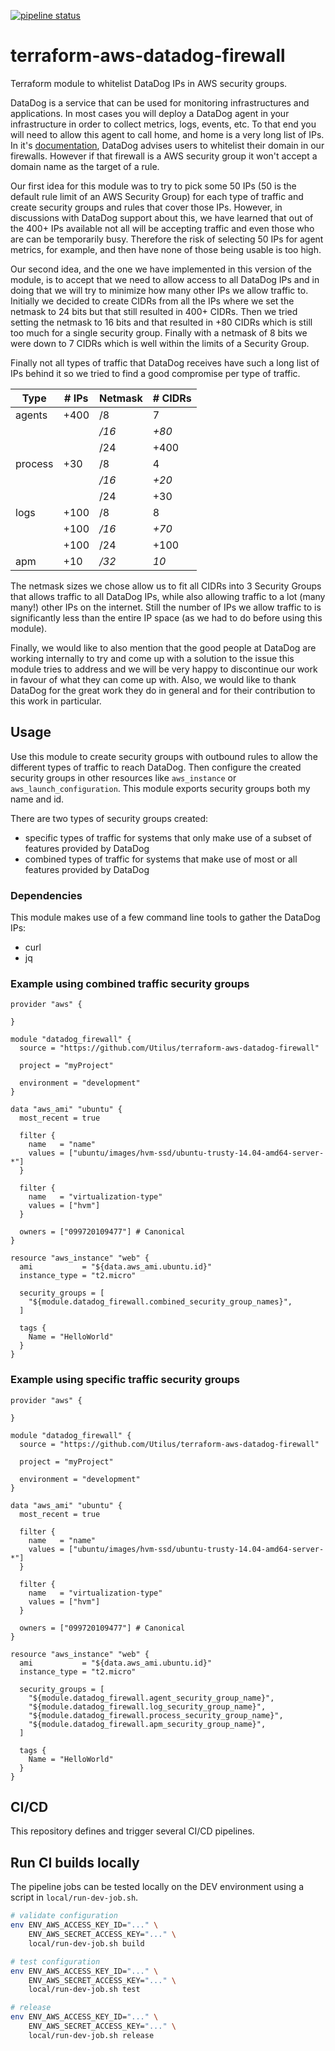 [![pipeline status](https://gitlab.com/utilus/open-source/terraform-aws-datadog-firewall-cicd/badges/master/pipeline.svg)](https://gitlab.com/utilus/open-source/terraform-aws-datadog-firewall-cicd/commits/master)

# terraform-aws-datadog-firewall

Terraform module to whitelist DataDog IPs in AWS security groups.

DataDog is a service that can be used for monitoring infrastructures and applications.
In most cases you will deploy a DataDog agent in your infrastructure in order to collect metrics, logs, events, etc.
To that end you will need to allow this agent to call home, and home is a very long list of IPs. 
In it's [documentation](https://docs.datadoghq.com/agent/network/), DataDog advises users to whitelist their domain in our firewalls.
However if that firewall is a AWS security group it won't accept a domain name as the target of a rule.

Our first idea for this module was to try to pick some 50 IPs (50 is the default rule limit of an AWS Security Group) for each type of traffic and create security groups and rules that cover those IPs.
However, in discussions with DataDog support about this, we have learned that out of the 400+ IPs available not all will be accepting traffic and even those who are can be temporarily busy.
Therefore the risk of selecting 50 IPs for agent metrics, for example, and then have none of those being usable is too high.

Our second idea, and the one we have implemented in this version of the module, is to accept that we need to allow access to all DataDog IPs and in doing that we will try to minimize how many other IPs we allow traffic to.
Initially we decided to create CIDRs from all the IPs where we set the netmask to 24 bits but that still resulted in 400+ CIDRs.
Then we tried setting the netmask to 16 bits and that resulted in +80 CIDRs which is still too much for a single security group.
Finally with a netmask of 8 bits we were down to 7 CIDRs which is well within the limits of a Security Group.

Finally not all types of traffic that DataDog receives have such a long list of IPs behind it so we tried to find a good compromise per type of traffic.

| Type    | # IPs | Netmask | # CIDRs |
| ------- | ----- | ------- | ------- |
| agents  | +400  | /8      | 7       |
|         |       | */16*   | *+80*   |
|         |       | /24     | +400    |
| process | +30   | /8      | 4       |
|         |       | */16*   | *+20*   |
|         |       | /24     | +30     |    
| logs    | +100  | /8      | 8       |
|         | +100  | */16*   | *+70*   |
|         | +100  | /24     | +100    |
| apm     | +10   | */32*   | *10*    |

The netmask sizes we chose allow us to fit all CIDRs into 3 Security Groups that allows traffic to all DataDog IPs, while also allowing traffic to a lot
(many many!) other IPs on the internet.
Still the number of IPs we allow traffic to is significantly less than the entire IP space (as we had to do before using this module).

Finally, we would like to also mention that the good people at DataDog are working internally to try and come up with a solution to the issue this module tries to address and we will be very happy to
discontinue our work in favour of what they can come up with.
Also, we would like to thank DataDog for the great work they do in general and for their contribution to this work in particular.

## Usage

Use this module to create security groups with outbound rules to allow the different types of traffic to reach DataDog.
Then configure the created security groups in other resources like `aws_instance` or `aws_launch_configuration`.
This module exports security groups both my name and id.

There are two types of security groups created:

* specific types of traffic for systems that only make use of a subset of features provided by DataDog
* combined types of traffic for systems that make use of most or all features provided by DataDog


### Dependencies

This module makes use of a few command line tools to gather the DataDog IPs:
* curl
* jq

### Example using combined traffic security groups

```hcl
provider "aws" {

}

module "datadog_firewall" {
  source = "https://github.com/Utilus/terraform-aws-datadog-firewall"
  
  project = "myProject"
  
  environment = "development"
}

data "aws_ami" "ubuntu" {
  most_recent = true

  filter {
    name   = "name"
    values = ["ubuntu/images/hvm-ssd/ubuntu-trusty-14.04-amd64-server-*"]
  }

  filter {
    name   = "virtualization-type"
    values = ["hvm"]
  }

  owners = ["099720109477"] # Canonical
}

resource "aws_instance" "web" {
  ami           = "${data.aws_ami.ubuntu.id}"
  instance_type = "t2.micro"
  
  security_groups = [
    "${module.datadog_firewall.combined_security_group_names}",
  ]

  tags {
    Name = "HelloWorld"
  }
}
```

### Example using specific traffic security groups

```hcl
provider "aws" {

}

module "datadog_firewall" {
  source = "https://github.com/Utilus/terraform-aws-datadog-firewall"
  
  project = "myProject"
  
  environment = "development"
}

data "aws_ami" "ubuntu" {
  most_recent = true

  filter {
    name   = "name"
    values = ["ubuntu/images/hvm-ssd/ubuntu-trusty-14.04-amd64-server-*"]
  }

  filter {
    name   = "virtualization-type"
    values = ["hvm"]
  }

  owners = ["099720109477"] # Canonical
}

resource "aws_instance" "web" {
  ami           = "${data.aws_ami.ubuntu.id}"
  instance_type = "t2.micro"
  
  security_groups = [
    "${module.datadog_firewall.agent_security_group_name}",
    "${module.datadog_firewall.log_security_group_name}",
    "${module.datadog_firewall.process_security_group_name}",
    "${module.datadog_firewall.apm_security_group_name}",
  ]

  tags {
    Name = "HelloWorld"
  }
}
```

## CI/CD

This repository defines and trigger several CI/CD pipelines.

## Run CI builds locally
The pipeline jobs can be tested locally on the DEV environment using a script in `local/run-dev-job.sh`.

```bash
# validate configuration
env ENV_AWS_ACCESS_KEY_ID="..." \
    ENV_AWS_SECRET_ACCESS_KEY="..." \
    local/run-dev-job.sh build

# test configuration
env ENV_AWS_ACCESS_KEY_ID="..." \
    ENV_AWS_SECRET_ACCESS_KEY="..." \
    local/run-dev-job.sh test

# release
env ENV_AWS_ACCESS_KEY_ID="..." \
    ENV_AWS_SECRET_ACCESS_KEY="..." \
    local/run-dev-job.sh release
```
